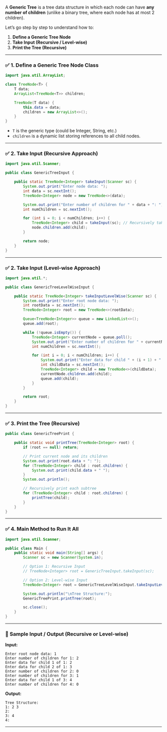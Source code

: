 A **Generic Tree** is a tree data structure in which each node can have **any number of children** (unlike a binary tree, where each node has at most 2 children).

Let’s go step by step to understand how to:

1. **Define a Generic Tree Node**
2. **Take Input (Recursive / Level-wise)**
3. **Print the Tree (Recursive)**

---

### ✅ 1. Define a Generic Tree Node Class

```java
import java.util.ArrayList;

class TreeNode<T> {
    T data;
    ArrayList<TreeNode<T>> children;

    TreeNode(T data) {
        this.data = data;
        children = new ArrayList<>();
    }
}
```

- `T` is the generic type (could be Integer, String, etc.)
- `children` is a dynamic list storing references to all child nodes.

---

### ✅ 2. Take Input (Recursive Approach)

```java
import java.util.Scanner;

public class GenericTreeInput {

    public static TreeNode<Integer> takeInput(Scanner sc) {
        System.out.print("Enter node data: ");
        int data = sc.nextInt();
        TreeNode<Integer> node = new TreeNode<>(data);

        System.out.print("Enter number of children for " + data + ": ");
        int numChildren = sc.nextInt();

        for (int i = 0; i < numChildren; i++) {
            TreeNode<Integer> child = takeInput(sc); // Recursively take input
            node.children.add(child);
        }

        return node;
    }
}
```

---

### ✅ 2. Take Input (Level-wise Approach)

```java
import java.util.*;

public class GenericTreeLevelWiseInput {

    public static TreeNode<Integer> takeInputLevelWise(Scanner sc) {
        System.out.print("Enter root node data: ");
        int rootData = sc.nextInt();
        TreeNode<Integer> root = new TreeNode<>(rootData);

        Queue<TreeNode<Integer>> queue = new LinkedList<>();
        queue.add(root);

        while (!queue.isEmpty()) {
            TreeNode<Integer> currentNode = queue.poll();
            System.out.print("Enter number of children for " + currentNode.data + ": ");
            int numChildren = sc.nextInt();

            for (int i = 0; i < numChildren; i++) {
                System.out.print("Enter data for child " + (i + 1) + " of " + currentNode.data + ": ");
                int childData = sc.nextInt();
                TreeNode<Integer> child = new TreeNode<>(childData);
                currentNode.children.add(child);
                queue.add(child);
            }
        }

        return root;
    }
}
```

---

### ✅ 3. Print the Tree (Recursive)

```java
public class GenericTreePrint {

    public static void printTree(TreeNode<Integer> root) {
        if (root == null) return;

        // Print current node and its children
        System.out.print(root.data + ": ");
        for (TreeNode<Integer> child : root.children) {
            System.out.print(child.data + " ");
        }
        System.out.println();

        // Recursively print each subtree
        for (TreeNode<Integer> child : root.children) {
            printTree(child);
        }
    }
}
```

---

### ✅ 4. Main Method to Run It All

```java
import java.util.Scanner;

public class Main {
    public static void main(String[] args) {
        Scanner sc = new Scanner(System.in);

        // Option 1: Recursive Input
        // TreeNode<Integer> root = GenericTreeInput.takeInput(sc);

        // Option 2: Level-wise Input
        TreeNode<Integer> root = GenericTreeLevelWiseInput.takeInputLevelWise(sc);

        System.out.println("\nTree Structure:");
        GenericTreePrint.printTree(root);

        sc.close();
    }
}
```

---

### 📌 Sample Input / Output (Recursive or Level-wise)

**Input:**
```
Enter root node data: 1
Enter number of children for 1: 2
Enter data for child 1 of 1: 2
Enter data for child 2 of 1: 3
Enter number of children for 2: 0
Enter number of children for 3: 1
Enter data for child 1 of 3: 4
Enter number of children for 4: 0
```

**Output:**
```
Tree Structure:
1: 2 3 
2: 
3: 4 
4:
```

---
